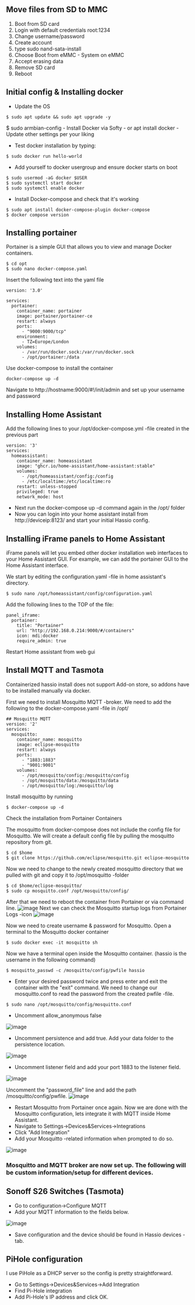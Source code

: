 ## Move files from SD to MMC
1. Boot from SD card
2. Login with default credentials root:1234
3. Change username/password
4. Create account
5. type sudo nand-sata-install
7. Choose Boot from eMMC - System on eMMC
8. Accept erasing data
9. Remove SD card
10. Reboot

## Initial config & Installing docker

- Update the OS
```
$ sudo apt update && sudo apt upgrade -y
```
 $ sudo armbian-config
	-  Install Docker via Softy
	-  or apt install docker
	-  Update other settings per your liking
-  Test docker installation by typing: 
```
$ sudo docker run hello-world
```
- Add yourself to docker usergroup and ensure docker starts on boot
```
$ sudo usermod -aG docker $USER
$ sudo systemctl start docker
$ sudo systemctl enable docker
```
- Install Docker-compose and check that it's working
```
$ sudo apt install docker-compose-plugin docker-compose
$ docker compose version
```
## Installing portainer
Portainer is a simple GUI that allows you to view and manage Docker containers.
```
$ cd opt
$ sudo nano docker-compose.yaml
```
Insert the following text into the yaml file
```
version: '3.0'

services:
  portainer:
    container_name: portainer
    image: portainer/portainer-ce
    restart: always
    ports:
      - "9000:9000/tcp"
    environment:
      - TZ=Europe/London
    volumes:
      - /var/run/docker.sock:/var/run/docker.sock
      - /opt/portainer:/data
```
Use docker-compose to install the container
```
docker-compose up -d
```
Navigate to http://hostname:9000/#!/init/admin and set up your username and password

## Installing Home Assistant
Add the following lines to your /opt/docker-compose.yml -file created in the previous part
```
version: '3'
services:
  homeassistant:
    container_name: homeassistant
    image: "ghcr.io/home-assistant/home-assistant:stable"
    volumes:
      - /opt/homeassistant/config:/config
      - /etc/localtime:/etc/localtime:ro
    restart: unless-stopped
    privileged: true
    network_mode: host
```
- Next run the docker-compose up -d command again in the /opt/ folder
- Now you can login into your home assistant install from http://deviceip:8123/ and start your initial Hassio config.

## Installing iFrame panels to Home Assistant
iFrame panels will let you embed other docker installation web interfaces to your Home Assistant GUI. For example, we can add the portainer GUI to the Home Assistant interface.

We start by editing the configuration.yaml -file in home assistant's directory. 
```
$ sudo nano /opt/homeassistant/config/configuration.yaml
```
Add the following lines to the TOP of the file:
```
panel_iframe:
  portainer:
    title: "Portainer"
    url: "http://192.168.0.214:9000/#/containers"
    icon: mdi:docker
    require_admin: true
```
Restart Home assistant from web gui

## Install MQTT and Tasmota
Containerized hassio install does not support Add-on store, so addons have to be installed manually via docker.

First we need to install Mosquitto MQTT -broker. We need to add the following to the docker-compose.yaml -file in /opt/
```
## Mosquitto MQTT
version: '2'
services:
  mosquitto:
    container_name: mosquitto
    image: eclipse-mosquitto
    restart: always
    ports:
      - "1883:1883"
      - "9001:9001"
    volumes:
      - /opt/mosquitto/config:/mosquitto/config
      - /opt/mosquitto/data:/mosquitto/data
      - /opt/mosquitto/log:/mosquitto/log
```
Install mosquitto by running
```
$ docker-compose up -d
```
Check the installation from Portainer Containers

The mosquitto from docker-compose does not include the config file for Mosquitto. We will create a default config file by pulling the mosquitto repository from git.
```
$ cd $home
$ git clone https://github.com/eclipse/mosquitto.git eclipse-mosquitto
```

Now we need to change to the newly created mosquitto directory that we pulled with git and copy it to /opt/mosquitto -folder
```
$ cd $home/eclipse-mosquitto/
$ sudo cp mosquitto.conf /opt/mosquitto/config/
```
After that we need to reboot the container from Portainer or via command line.
![image](https://user-images.githubusercontent.com/49016081/185434680-10de6a09-1260-4421-bff8-521751780f06.png)
Next we can check the Mosquitto startup logs from Portainer Logs -icon
![image](https://user-images.githubusercontent.com/49016081/185434892-13d88069-1179-4eda-bbab-dcf410b5325b.png)

Now we need to create username & password for Mosquitto.
Open a terminal to the Mosquitto docker container
```
$ sudo docker exec -it mosquitto sh
```
Now we have a terminal open inside the Mosquitto container. (hassio is the username in the following command)
```
$ mosquitto_passwd -c /mosquitto/config/pwfile hassio
```
- Enter your desired password twice and press enter and exit the container with the "exit" command.
We need to change our mosquitto.conf to read the password from the created pwfile -file.
```
$ sudo nano /opt/mosquitto/config/mosquitto.conf
```
- Uncomment allow_anonymous false

![image](https://user-images.githubusercontent.com/49016081/185442465-67c4137a-f9a1-43e8-bb7d-fc9ee50b0536.png)
- Uncomment persistence and add true. Add your data folder to the persistence location.

![image](https://user-images.githubusercontent.com/49016081/185442545-78fb8e16-8882-4e46-bff3-8b82ad9cff3f.png)
- Uncomment listener field and add your port 1883 to the listener field.

![image](https://user-images.githubusercontent.com/49016081/185442661-13198d2d-fbf6-4489-a199-4e532747bac1.png)



Uncomment the "password_file" line and add the path /mosquitto/config/pwfile.
![image](https://user-images.githubusercontent.com/49016081/185436608-7b6dc11d-d65b-4a96-996d-dd76f923a31f.png)
- Restart Mosquitto from Portainer once again.
Now we are done with the Mosquitto configuration, lets integrate it with MQTT inside Home Assistant.
- Navigate to Settings->Devices&Services->Integrations
- Click "Add Integration"
- Add your Mosquitto -related information when prompted to do so.

![image](https://user-images.githubusercontent.com/49016081/185437963-f9da6daf-751f-4b4a-9a54-f5e718224116.png)

### Mosquitto and MQTT broker are now set up. The following will be custom information/setup for different devices.

## Sonoff S26 Switches (Tasmota)
- Go to configuration->Configure MQTT
- Add your MQTT information to the fields below.
 
![image](https://user-images.githubusercontent.com/49016081/185445042-5b019272-2517-4f8a-9745-0aa0edd30c20.png)
- Save configuration and the device should be found in Hassio devices -tab.

## PiHole configuration
I use PiHole as a DHCP server so the config is pretty straightforward.
- Go to Settings->Devices&Services->Add Integration
- Find Pi-Hole integration
- Add Pi-Hole's IP address and click OK.

